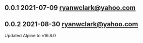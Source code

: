 ## 0.0.1 2021-07-09 <ryanwclark@yahoo.com>

## 0.0.2 2021-08-30 <ryanwclark@yahoo.com>
Updated Alpine to v16.8.0